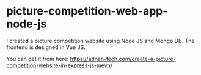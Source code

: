 # picture-competition-web-app-node-js

I created a picture competition website using Node JS and Mongo DB. The frontend is designed in Vue JS.

You can get it from here:
https://adnan-tech.com/create-a-picture-competition-website-in-express-js-mevn/
